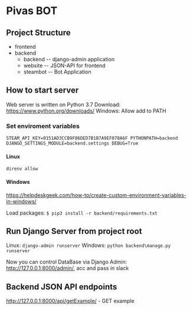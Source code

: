 # Pivas BOT

## Project Structure
- frontend
- backend
	- backend -- django-admin application
	- website -- JSON-API for frontend
	- steambot -- Bot Application

## How to start server
Web server is written on Python 3.7
Download: https://www.python.org/downloads/
Windows: Allow add to PATH

### Set enviroment variables

`STEAM_API_KEY=0151AD3CCB9F86DED7B1B7A9EF078A6F
PYTHONPATH=backend
DJANGO_SETTINGS_MODULE=backend.settings
DEBUG=True
`
#### Linux
`direnv allow`

#### Windows
https://helpdeskgeek.com/how-to/create-custom-environment-variables-in-windows/

Load packages: `$ pip3 install -r backend/requirements.txt`

## Run Django Server from project root
Linux: `django-admin runserver`
Windows: `python backend\manage.py runserver`

Now you can control DataBase via Django Admin: http://127.0.0.1:8000/admin/, acc and pass in slack

## Backend JSON API endpoints
http://127.0.0.1:8000/api/getExample/ - GET example
